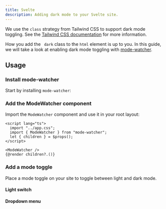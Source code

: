 ```yaml
---
title: Svelte
description: Adding dark mode to your Svelte site.
---
```


<script>
	import ComponentPreview from "$lib/components/component-preview.svelte";
	import PMAddComp from "$lib/components/pm-add-comp.svelte";
	import PMInstall from "$lib/components/pm-install.svelte";
	import Steps from "$lib/components/steps.svelte";
	import InstallTabs from "$lib/components/install-tabs.svelte";
</script>

We use the `class` strategy from Tailwind CSS to support dark mode toggling. See the [Tailwind CSS documentation](https://tailwindcss.com/docs/dark-mode#toggling-dark-mode-manually) for more information.

How you add the ` dark` class to the `html` element is up to you. In this guide, we will take a look at enabling dark mode toggling with [mode-watcher](https://github.com/svecosystem/mode-watcher).

## Usage

<Steps>

### Install mode-watcher

Start by installing `mode-watcher`:

<PMInstall command="mode-watcher@0.5.1" />

### Add the ModeWatcher component

Import the `ModeWatcher` component and use it in your root layout:

```svelte title="src/routes/+layout.svelte"
<script lang="ts">
  import "../app.css";
  import { ModeWatcher } from "mode-watcher";
  let { children } = $props();
</script>

<ModeWatcher />
{@render children?.()}
```

### Add a mode toggle

Place a mode toggle on your site to toggle between light and dark mode.

#### Light switch

<ComponentPreview name="dark-mode-light-switch">

<div></div>

</ComponentPreview>

#### Dropdown menu

<ComponentPreview name="dark-mode-dropdown-menu">

<div></div>

</ComponentPreview>

</Steps>
